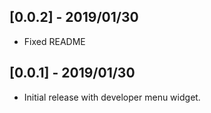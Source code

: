 ## [0.0.2] - 2019/01/30

* Fixed README

## [0.0.1] - 2019/01/30

* Initial release with developer menu widget.
